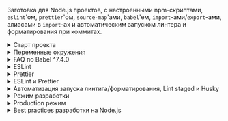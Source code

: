 Заготовка для Node.js проектов, с настроенными npm-скриптами, `eslint`'ом, `prettier`'ом, `source-map`'ами, `babel`'ем, `import`-ами/`export`-ами, алиасами в `import`-ах и автоматическим запуском линтера и форматирования при коммитах.

<details>
<summary>Старт проекта</summary>

Создать новый репозиторий на гитхабе/гитлабе/битбакете и получить его урл - `git@new_project_repository_url.git`

Затем склонировать к себе `node-starter`:

```bash
git clone git@github.com:antixrist/node-starter.git new-project-folder
```

И перейти в папку с новым проектом:

```
cd new-project-folder
```

Далее. Если необходимо сохранить историю коммитов из репозитория `node-starter`, выполнить:

```bash
git remote remove origin
git remote add origin git@new_project_repository_url.git
git push -u origin --all
git push -u origin --tags
```

А если нужно начать с чистого листа:

```bash
rm -rf ./.git
git init
git remote add origin git@new_project_repository_url.git
git add .
git commit -m "Initial commit"
git push -u origin master
```

И только после инициализации git'а можно устанавливать зависимости (иначе `husky` не установит свои хуки для гита):

```bash
npm ci
---
yarn
```

</details>

<details>
<summary>Переменные окружения</summary>

После клонирования проекта скопировать файл `.env.example` в `.env`.

_Что это за файл, зачем он нужен и почему его нельзя хранить в гите - читать [здесь](https://12factor.net/ru/config) и [здесь](https://github.com/motdotla/dotenv#faq)._

Вместо стандартного `dotenv` используется `dotenv-safe`, смысл которого тот же самый, но, ко всему прочему, этот пакет читает файл `.env.example` и при запуске приложения проверяет - установлены ли перечисленные в нём переменные окружения и, если нет, выдаёт ошибку.

</details>

<details>
<summary>FAQ по Babel ^7.4.0</summary>

## `loose: true`

http://2ality.com/2015/12/babel6-loose-mode.html

По умолчанию `babel` будет транспайлить код максимально близко к es6. Если включать опцию `loose`, то код будет полностью es5. Плюс - es5-код потенциально может быть быстрее, минус - могут быть проблемы совместимости при переходе на более высокую версию транспайлерного кода.
И, по большому счёту, эта опция нужна, чтобы поддерживать совсем уж динозавров, как IE8. Короче включать не советуют.

## `spec: true`

С этой опцией babel будет генерировать код, который полностью соответствует стандартам и обрабатывает больше нюансов и пограничных случаев. Плюсы - понятно, минусы - такой код будет медленней.
По умолчанию опция выключена, потому что эти нюансы в реальном коде встречаются чрезвычайно редко - генерация более быстрого кода предпочтительнее учёта всех возможных пограничных случаев.

## `@babel/plugin-transform-runtime`

https://babeljs.io/docs/en/next/babel-plugin-transform-runtime

`babel` в транспилированном коде использует свои небольшие (а иногда и очень даже большие) хэлперы - `_classCallCheck`, `_extend` и т.п. И по умолчанию код этих хэлперов инлайнится прямо в файл, где они используются. В каждый файл! Соответственно, код бессмысленно раздувается.
Чтобы пресечь эту дичь на корню, надо использовать `@babel/plugin-transform-runtime`.

Что он делает?

1. Заменяет все заинлайненные вызовы хэлперов на их `require`. Т.е. они не инлайнятся, а подключаются в виде зависимостей из `@babel/runtime`. Поэтому `@babel/runtime` нужно устанавливать в `dependencies`, чтобы хэлперы были доступны в рантайме. Отключается опцией `helpers` в конфиге плагина.

2. У плагина есть опция `corejs`, по умолчанию `false`.

- При значении `2` - `babel` заимпортит не только свои хэлперы, но ещё и используемые глобальные фичи (`Promise`, `WeakMap`, etc). Т.е. не заполифиллит их глобально, а заимпортит их из `core-js` и только там, где они используются, чтобы не изменять глобальный scope. Вместо `@babel/runtime` надо устанавливать `@babel/runtime-corejs2`.
- При значении `3` - то же самое, что и `2`, но require'иться будут не только глобальные фичи, но ещё и статические методы классов и методы из прототипов. Вместо `@babel/runtime` надо устанавливать `@babel/runtime-corejs3`.
  Т.е. `babel` из этого:

```javascript
Array.from(new Set([1, 2, 3, 2, 1]));
[1, [2, 3], [4, [5]]].flat(2);
```

сделает что-то вроде этого:

```javascript
import from from 'core-js-pure/stable/array/from';
import flat from 'core-js-pure/stable/array/flat';
import Set from 'core-js-pure/stable/set';

from(new Set([1, 2, 3, 2, 1]));
flat([1, [2, 3], [4, [5]]], 2);
```

Ничего нигде не полифиллится, а вызовы методов из прототипов заменяются статическими функциями.

Ещё раз - отличие `2` от `3` в том, что при значении `2` в примере выше будет заимпортен только `Set`, а вызовы `Array.from` и `.flat()` останутся без изменений и, если в среде выполнения они не доступны, то в рантайме будет ошибка.

В значении опции также можно указать `{ version: 2 | 3, proposals: true }` , чтобы импортились ещё и всякие там `String.matchAll`, `Promise.allSettled`, `Promise.try`, etc, которых ещё нет в стандарте.

3. `babel` по умолчанию все генераторы и async-функции транспайлит в код регенератора, но нигде не подключает его, подразумевая, что он доступен глобально. Опция `regenerator` (включена по умолчанию) добавляет импорт `@babel/runtime/regenerator` там, где используются генераторы и async-функции.

4. Опция `useESModules` (выключена по умолчанию). Нужна для того, чтобы не транспайлить `import`/`export` в CommonJS нотацию. Полезно, например, если в дальнейшем код проходит через webpack (tree shaking там или ещё что-нибудь).

В общем, `@babel/plugin-transform-runtime` нужно использовать при написании переиспользуемых библиотек, чтобы они были изолированными от внешней среды выполнения и не загрязняли глобальный scope полифиллами.

## `@babel/polyfill`

https://babeljs.io/docs/en/next/babel-polyfill

Состоит из `core-js` и `regenerator-runtime`. Расширяет статические методы классов (`Array.from`, `Object.assign`), добавляет недостающее в прототипы (`[].includes()`), полифиллит глобальное api (`Promise`, `WeakMap`).

Его нельзя использовать в библиотеках, потому что он меняет глобальный scope и расширяет прототипы.
И он, блеать, уже депрекейтнутый! В пользу прямого подключения:

```javascript
import 'core-js/stable';
import 'regenerator-runtime/runtime';
```

## `@babel/plugin-transform-modules-commonjs`

https://babeljs.io/docs/en/next/babel-plugin-transform-modules-commonjs

Понятно, что транспайлит `import`/`export` в CommonJS, но у него есть интересная опция - `lazy`. `babel` советует её включать при написании библиотек. Ну и ещё надо включить `strict`.

## `@babel/preset-env`

https://babeljs.io/docs/en/next/babel-preset-env

Не подключает плагины из `stage-x` пресетов. Поэтому такие вещи, как:

- `@babel/plugin-proposal-object-rest-spread`
- `@babel/plugin-proposal-export-default-from`
- `@babel/plugin-proposal-export-namespace-from`
- `@babel/plugin-proposal-class-properties`
- `@babel/plugin-proposal-do-expressions`
- `@babel/plugin-proposal-async-generator-functions` (асинхронные генераторы и `for await of`)
- `@babel/plugin-proposal-decorators`
- `@babel/plugin-proposal-private-methods`

и все остальные `proposal`-плагины надо устанавливать и прописывать в конфиге бабеля вручную.

Настройка:

- под ноду надо указывать `targets.node: true`, под фронт надо прописать нужные браузеры в `.browserlistrc`.

- `useBuiltIns`.

  - Самый нормальный вариант - `usage`. Это когда нужные полифиллы (все они берутся из `core-js`) импортятся только там, где они нужны. Если какой-то полифилл нужен в нескольких файлах, то он будет подключаться везде (это небольшой оверхед на самом деле).

  - Вариант `entry` - это надо вручную в точке входа прописать вот это:

  ```javascript
  import 'core-js/stable';
  import 'regenerator-runtime/runtime';
  ```

  И тогда импорт `core-js` будет заменён на импорт всех необходимых для работы кода полифиллов.

  Т.е. где бы ни было прописано `import "core-js";` - оно везде будет заменено на список необходимых полифиллов. Это может привести к проблемам, если подключение регенератора или каких-то полифиллов будет произведено несколько раз. Поэтому явные импорты регенератора и `core-js` надо прописывать в каждой точке входа единожды.

Т.о. с вариантом `entry` есть дополнительные нюансы, которые надо держать в голове, а `usage` - полный автомат.

- `corejs` - Т.к. все полифиллы подключаются из `core-js`, то в этой настройке можно указать используемую версию - `2` или `3`. Также можно указать в виде объекта с `proposals: true` (как у `@babel/plugin-transform-runtime`), чтобы к транспилированному коду ещё и добавлялись полифиллы к штукам, которых ещё нет в стандарте (но которые используются в коде) - всякие там `String.matchAll`, `Promise.allSettled`, `Promise.try` и т.д.

Но у `@babel/preset-env` есть нюанс - все бабелевские хэлперы всё так же инлайнятся в каждом файле. Т.е. если используются `async`-функции, а текущая версия ноды их не поддерживает, или используются асинхронные генераторы, которых ещё нет в стандарте, то эти жирные хэлперы будут инлайнится везде, где они используются. И вот это уже солидный оверхед (даже не из-за размера, если код пишется только под ноду, а из-за сильного раздутия исполняемого кода). И тут есть 2 варианта:

1. Вместе с `@babel/cli` в комплекте идёт `babel-external-helpers`. Это такая cli-тулза, которая выводит в stout код всех используемых бабелем хэлперов в виде готового исполняемого модуля. Поэтому можно сохранить всё это в отдельный файл, например так:

```bash
npx babel-external-helpers -t umd > ./src/babel-helpers.js
```

А вот чтобы бабель начал этот файл использовать, надо:

- подключить плагин `@babel/plugin-external-helpers` и тогда бабель вместо инлайнинга кода хэлперов будет ссылаться на них с помощью `babelHelpers.<helperName>`, т.е. в рантайме должна быть глобальная переменная `babelHelpers`, в которой будут доступны все хэлперы.
- а чтобы она была доступна в рантайме, надо единожды подключить тот самый сгенерированный файл с хэлперами. Можно вручную в точке входа, а можно через `node -r ./dist/babel-helpers.js <...>`.

2. Т.к. первый вариант мутный, с кучей нюансов и телодвижений, можно поступить проще - поставить `@babel/plugin-transform-runtime` и `@babel/runtime` (как описано выше) и все настройки этого плагина выставить в `false`, кроме одной - `helpers` надо выставить в `true`:

```javascript
plugins: [
  [
    '@babel/plugin-transform-runtime',
    {
      absoluteRuntime: false,
      corejs: false,
      helpers: true,
      regenerator: false,
      useESModules: false,
    },
  ],
];
```

_Кмк, этот плагин желательно подключать в конце списка плагинов, после всех остальных преобразований._

Т.о. за импорт нужных полифиллов из `core-js` и регенератора будет отвечать `@babel/preset-env`, а за импорт хэлперов будет отвечать `@babel/plugin-transform-runtime`.

_Если одновременно использовать и `preset-env`, и `transform-runtime`, и при этом у `transform-runtime` выставить `regenerator: true`, то импорт регенератора будет происходить дважды в каждом файле, где он будет нужен. Поэтому у `transform-runtime` включённым лучше оставлять только `helpers`._

## `.babelrc.js`

В конечном итоге, конфиг бабеля для проектов под ноду, выглядит следующим образом:

```javascript
module.exports = {
  presets: [
    [
      '@babel/preset-env',
      {
        targets: { node: true },
        useBuiltIns: 'usage',
        corejs: { version: 3, proposals: true },
      },
    ],
  ],
  plugins: [
    '@babel/plugin-proposal-object-rest-spread',
    '@babel/plugin-proposal-export-default-from',
    '@babel/plugin-proposal-export-namespace-from',
    '@babel/plugin-proposal-class-properties',
    '@babel/plugin-proposal-do-expressions',
    '@babel/plugin-proposal-optional-chaining',
    '@babel/plugin-proposal-nullish-coalescing-operator',
    '@babel/plugin-proposal-throw-expressions',
    '@babel/plugin-proposal-async-generator-functions',
    // '@babel/plugin-proposal-decorators',
    // '@babel/plugin-proposal-private-methods',
    [
      '@babel/plugin-transform-runtime',
      {
        absoluteRuntime: false,
        corejs: false,
        helpers: true,
        regenerator: false,
        useESModules: false,
      },
    ],
    [
      'babel-plugin-module-resolver',
      {
        root: ['./src'],
        alias: {
          '@': './src',
          '~': './src',
        },
      },
    ],
  ],
};
```

Получаем полный автомат, подключение только необходимых зависимостей, отсутствие runtime-оверхеда, отсутствие нюансов, которые надо держать в голове и полную свободу в написании кода.

## `babel-plugin-module-resolver`

https://github.com/tleunen/babel-plugin-module-resolver

Плагин для алиасов в импортах.

1. Чтобы алиасы подхватывались Web/PhpStorm'ами, надо:

а) добавить кастомный `Resource root` с помощью `ПКМ на директории` -> `Mark Directory as` -> `Resource Root`;

б) в корне проекта положить файл `webpack.config.js` (его можно даже в гит не добавлять) с таким содержимым:

```javascript
const path = require('path');

module.exports = {
  context: path.resolve('./src'),
  resolve: {
    extensions: ['.js', '.mjs', '.node'],
    alias: {
      '@': path.resolve('./src'),
      '~': path.resolve('./src'),
    },
  },
};
```

В секцию `alias` надо перенести все импорты, которые прописаны в настройках плагина бабеля. Тогда штормы будут корректно резолвить пути в импортах.

Для резолвинга путей в других IDE, можно воспользоваться [инструкцией](https://github.com/tleunen/babel-plugin-module-resolver#editors-autocompletion).

2. Чтобы алиасы корректно работали с eslint'ом, надо поставить `eslint-plugin-import` и `eslint-import-resolver-babel-module`.

_Вместо `babel-plugin-module-resolver` можно использовать `babel-plugin-root-import` в паре с `eslint-import-resolver-babel-plugin-root-import` (и `eslint-plugin-import` соответственно)._

</details>

<details>
<summary>ESLint</summary>

https://github.com/eslint/eslint

Некоторые `fixable` правила установлены в `warn`, т.е. визуально в IDE предупреждение будет отображаться, но при линтинге с опцией `--fix` все эти проблемы будут автоматически исправлены.

Благодаря тому, что `eslint` для файла `.eslintignore` использует `.gitignore`-спецификацию гита, то игнорирование файлов для линтинга настроено таким образом, что линтуются все `*.js` файлы в корне проекта (в том числе `dot`-файлы) и все `*.m?js` файлы из папки `./src`.

Т.е. удалось достичь следующее:

- в проекте может быть сколько угодно папок верхнего уровня (например для хранения каких-нибудь кэшей, хранения статики, прочих файлов с результатами чего бы то ни было) и не надо вручную все эти папки добавлять во все `ignore`-файлы - (`.eslintignore`, `.prettierignore`, etc) и не надо держать в голове, что их надо туда добавлять - меньше когнитивной нагрузки и косяков;
- благодаря линтингу файлов в корне проекта, `eslint` линтует даже собственный конфиг! Ну и все прочие конфиги в том числе - `.babelrc.js`, `.prettierrc.js`, `lintstagedrc.js`, `webpack.config.js` и т.п.;
- При ручном запуске `eslint` можно натравливать на весь проект целиком простым вызовом:

  ```bash
  npx eslint . --ext .js,.mjs --fix
  ```

  Всё-равно отлинтуется только то, что описано выше. И во всех скриптах/конфигах, где нужно запускать линт файлов проекта, не надо вручную прописывать все необходимые файлы/папки - достаточно простого `eslint . --ext .js,.mjs`. А что линтовать, что не линтовать - решается в одном единственном месте - `.eslintignore`;

- подсветка ошибок/варнингов в IDE тоже работает только на этих файлах - `*.js` в корне и `*.m?js` из `./src`. Удобно.

_Для `_.js`-конфигов в корне проекта отключено правило`import/no-commonjs`, в них надо использовать CommonJS-нотацию -`require()`и`module.exports`.\*

Уже подключены и настроены (в т.ч. от конфликтов с prettier'ом) огромное количество правил и пресетов: `airbnb-base`, `babel`, `import`, `node`, `unicorn`, `sonarjs`, `promise` (для правильной работы с промисами), `eslint-comments` (для линтинга комментариев-инструкций `eslint`-а), `optimize-regex` (для сокращения RegExp'ов там, где это возможно) и `security` (для обнаружения небезопасных рэгекспов - ReDoS, возможных timing attacks и т.п.).

Не стесняйтесь добавлять новые и настраивать уже имеющиеся правила.

</details>

<details>
<summary>Prettier</summary>

https://github.com/prettier/prettier

С Prettier'ом то же самое, что и с `eslint`-ом - `.prettierignore` работает по спецификации `.gitignore`, со всеми сопутствующими плюшками, описанными выше.

Плюс `prettier`-то умеет ещё и в `*.json`, и в `*.md` (и много во что ещё, но здесь нужен только `*.json`). Поэтому, ко всему прочему, `prettier` будет форматировать все `*.{json,md}`-файлы в корне проекта и все `*.{json,md}` из `./src`.

И точно также запускатеся одной простой командой:

```bash
npx prettier "**/*.{js.mjs,json,md}" --write
```

Т.е. точно также натравливаем на весь проект, но отформатируются только нужные файлы из корня и из `./src`.

</details>

<details>
<summary>ESLint и Prettier</summary>

Есть 2 варианта того, как можно подружить `eslint` с `prettier`-ом.

### `eslint-config-prettier`

https://github.com/prettier/eslint-config-prettier

Этот конфиг просто отключает те правила `eslint`-а, которые бесполезны из-за того, что `prettier` автоматически это исправляет.

Если конфиг `eslint`-а extend'ится от каких-то дополнительных конфигов (например `eslint-plugin-babel`), то надо дополнительно подключить `prettier/babel`, как это [написано в документации](https://github.com/prettier/eslint-config-prettier#installation).
То же самое надо сделать для всех остальных плагинов, которые используются в проекте и для которых у `prettier`-а есть заглушки.

Чтобы проверить - не конфликтуют какие-либо правила `eslint`-а с `prettier`-ом, надо запустить:

```bash
npm run check-eslint-prettier-rules-conflict
---
yarn check-eslint-prettier-rules-conflict
```

Если конфликты есть, то сперва надо проверить - нету ли у `prettier`-а готовых заглушек (как описано выше), и, если нету, то вручную эти правила отключить.

### `eslint-plugin-prettier`

https://github.com/prettier/eslint-plugin-prettier

Этот плагин заставляет `prettier` работать как правило `eslint`-а.
Т.е. все синтаксические нюансы, которые `prettier` может исправить, будут отображаться как ошибки в отчёте `eslint`-а.

Если запускать `eslint` с опцией `--fix`, то после всех `eslint`-ых фиксов будет запущен `prettier`, который исправит всё остальное, что может исправить.

Вместе с плагином также нужно подключить `eslint-config-prettier` (как это описано у него [в документации](https://github.com/prettier/eslint-plugin-prettier#recommended-configuration)), который отключит конфликтующие правила.

### Что выбрать?

#### `eslint-plugin-prettier`

Если запускать как плагин, то по умолчанию исправлять получится только `*.js` файлы (ну или по списку расширений, переданных в `--ext js,mjs,jsx` при cli-запуске.

В то время, как `prettier` умеет в `json`, `json5`, `html`, `flow`, `md` и много что ещё. Какой парсер использовать - он сам выбирает автоматически.

В IDE будет много шума - код и так будет отформатирован при запуске с `--fix`-ом, но ошибки будут постоянно маячить перед глазами и напрягать. И тогда подсознательно придётся их исправлять сразу же при написании кода. И зачем? `prettier` и так всё это исправит сам.

С другой стороны, в конфиге `eslint`-а можно указать `warn` вместо `error`:

```json
{
  "plugins": ["prettier"],
  "rules": {
    "prettier/prettier": "warn"
  }
}
```

Тогда IDE будет подсвечивать проблемные места не как ошибки, а как код, который будет отформатирован, что гораздо понятнее и даже полезно - всегда будет понятно какие места будут переформатированы при линтинге с `--fix`-ом.

`eslint` можно научить и `json`-у (`eslint-plugin-json`), и `markdown`-у, и даже `graphql`-ю, но заставить `prettier` форматировать `*.json`/`*.md`/`.gql` файлы (через `--fix` `eslint`-а) [нельзя](https://github.com/prettier/eslint-plugin-prettier/issues/81#issuecomment-424550756).

<!-- Т.к. `eslint` по умолчанию запускает проверку только на `*.js` файлах, то и IDE будет подсвечивать ошибки/варнинги только в них (а у шторма ещё и в `*.mjs`). Ни в `*.json` файлах шторм ничего не подсвечивает и не будет, `*.jsx` не тестировался (с VSCode ситуация, возможно, такая же). Если такой вариант устраивает - отлично. -->

#### `eslint-config-prettier`

С конфигом всё проще - никаких ошибок в IDE маячить не будет.

Но тогда надо отдельно настраивать и запускать "watch"-режим (либо [из `npm`-скриптов](https://prettier.io/docs/en/watching-files.html), либо [в `File Watchers` в штормах](https://prettier.io/docs/en/webstorm.html)), что усложняет настройку, но при этом форматирование будет на лету по `Ctrl+S`, что сильно нагляднее.

А если не использовать "watch"-режим, то для линтинга и автоформатирования надо по отдельности запускать `eslint --fix` и `prettier --write`, при чём именно в таком порядке. Это тоже можно настроить в `npm`-скриптах.

### Нюансы

Если `printWidth` в конфиге prettier'а не указан, то он подхватит `max_line_length` из [`.editorconfig`](https://editorconfig.org/), а вот правило `max-len` из eslint'а - нет.
Плюс при разных значениях `printWidth` и `max-len` - они [могут конфликтовать](https://github.com/prettier/eslint-config-prettier#max-len).

Поэтому, чтобы проблем не было, надо вручную синхронизировать опцию `printWidth` с правилом `max-len` из eslint'а и `max_line_length` из `.editorconfig`.

Ну и некоторые конфликтующие правила можно включать, если учитывать нюансы, которые также [описаны в документации](https://github.com/prettier/eslint-config-prettier#special-rules).

### Итог

В данном проекте выбрана следующая схема:

`eslint-plugin-prettier` с правилом `"prettier/prettier": "warn"`, чтобы в IDE отображались места, которые будут отформатированы при запуске `eslint`-а с опцией `--fix`.

Т.е. все `*.{js,mjs}` файлы линтуются и форматируются `prettier`-ом из-под `eslint`-а, а все `*.{json,md}`-файлы форматируются `prettier`-ом отдельной командой:

```bash
npx prettier "**/*.{json,md}" --write
```

Но вручную запускать это каждый раз не нужно - процесс вполне автоматизируемый, об этом далее.

</details>

<details>
<summary>Автоматизация запуска линтига/форматирования, Lint staged и Husky</summary>

https://github.com/okonet/lint-staged

https://github.com/typicode/husky

1. Можно отлинтовать и отформатировать все файлы разом (`*.{js,mjs,json,md}` из корня и `./src`) запуском одной команды:

```bash
npm run lint
```

2. При коммите (благодаря `husky`) автоматически будет запущен линтинг и форматирование файлов, которые в этот коммит попали (благодаря `lint-staged`). Но отлинтуются не все файлы коммита, а только `*.{js,mjs,json,md}` из корня и `./src`. Если в файлах в staging'е есть ошибки линтинга, то коммит прервётся (но отформатированные файлы останутся отформатированными).

3. Дополнительно (но совершенно не обязательно) можно при сохранении файлов на лету форматировать `prettier`-ом все нужные файлы, если разработка ведётся в IDE от JetBrains. Для этого можно взять вот [этот конфиг](https://gist.github.com/antixrist/645799f9540192873dfbe18ffcc441a6), положить его в `~/.PhpStorm2019.1/config/options`, перезапустить IDE, `File` -> `Settings` -> `Tools` -> `File Watchers` и включить необходимые для своего проекта пункты - `.js`, `.mjs`, `.json`, `.json5` или `.md`. И тогда по `Ctrl+S` эти файлы будут автоматически форматироваться.

</details>

<details>
<summary>Режим разработки</summary>

```bash
npm run watch
---
yarn watch
```

После запуска таски `watch` и после того, как будет готов первичный билд, нужно открыть другую консоль и запустить:

```bash
npm run dev ./dist
---
yarn dev ./dist
```

_После названия команды `dev` должен следовать путь к файлу для запуска - `./dist`, `./dist/server.js`, `./dist/worker`, etc.
Т.е. вместо `node ...` пишем `npm run dev ...` или `yarn dev ...`, а дальше всё как обычно._

Первой командой запускается компиляция исходников из папки `./src` в папку `./dist` с полным сохранением структуры файлов и каталогов (`babel` в режиме `--watch --copy-files --source-maps`), а второй командой осуществляется непосредственный запуск приложения из скомпилированных файлов.

Такой подход позволяет иметь несколько точек входа (несколько приложений для запуска) с общей кодовой базой.

Также в команду запуска можно передавать любые cli-аргументы для node.js, например `--inspect` или `--inspect-brk` для отладки в консоли хрома:

```bash
npm run dev --inspect ./dist/server.js
---
yarn dev --inspect-brk ./dist/server.js
```

Скриптов для автоматического перезапуска запущенного приложения не предусмотрено. Поэтому:

а) запущенное приложение необходимо перезапускать вручную;

б) не стесняйтесь писать свои `npm`-скрипты, которые будут отслеживать в папке `./dist` необходимые файлы и перезапускать необходимые вам точки входа с необходимыми вам параметрами. Например, с помощью [`onchange`](https://github.com/Qard/onchange), [`chokidar-cli`](https://github.com/kimmobrunfeldt/chokidar-cli), [`nodemon`](https://github.com/remy/nodemon) или даже [`pm2`](https://github.com/Unitech/pm2) (но, кмк, для режима разработки он будет оверхедом).

</details>

<details>
<summary>Production режим</summary>

```bash
npm run build
---
yarn build
```

После того, как скомпилировались исходники, можно запускать любую точку входа простой командой:

```bash
npm run start ./dist
---
yarn start ./dist
```

_Т.е. вместо `node ...` пишем `npm run start ...` или `yarn start ...`, а дальше всё как обычно._

Здесь также можно передавать любые cli-аргументы в саму ноду.

В качестве супервизора можно использовать что угодно - `pm2`, `forever`, `nodemon`, `supervisor`. Но, конечно, здесь `pm2` вне конкуренции.

</details>

<details>
<summary>Best practices разработки на Node.js</summary>

[Изучить от корки до корки](https://github.com/i0natan/nodebestpractices).

1. Не раздавать нодой статику. Для этого есть nginx. То же самое с https.
2. nginx перед нодой.
3. Тесты.
4. Использовать `crypto.timingSafeEqual(a, b)` (или `scmp`) вместо `===` в сранениях строки с пользовательским вводом - для предотвращения `timing attacs`.
5. Не хранить ключи/секреты в гите (или использовать `cryptr`).
6. Не использовать basic-аутентификацию.
7. Для пользовательских паролей - только `bcrypt`.
8. Использовать `helmet`, настроить CSP.
9. Настроить Rate Limit (`rate-limiter-flexible`).
10. `TransactionId` в каждой строчке логов! С помощью `cls-hooked`.
11. Систематически делать `npm audit` или `snyk` для проверки зависимостей на уязвимости.
12. Валидация и санитизация всех входящих данных (JSONSchema и `ajv` в помощь).
13. Если jwt, то должна быть поддержка blacklist'а.
14. Не отправлять детали ошибок и стектрейсы в ответах.

</details>
